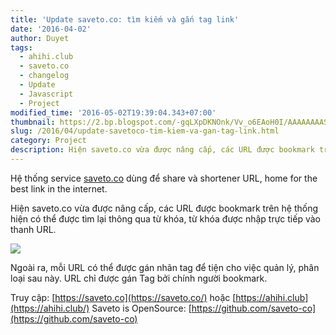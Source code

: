 ```yaml
---
title: 'Update saveto.co: tìm kiếm và gắn tag link'
date: '2016-04-02'
author: Duyet
tags:
  - ahihi.club
  - saveto.co
  - changelog
  - Update
  - Javascript
  - Project
modified_time: '2016-05-02T19:39:04.343+07:00'
thumbnail: https://2.bp.blogspot.com/-gqLXpDKNOnk/Vv_o6EAoH0I/AAAAAAAASxY/C2y8cCEixf4y9WGaXLo9SFubx4zTqezLQ/s1600/Screenshot%2Bfrom%2B2016-04-02%2B22-39-31.png
slug: /2016/04/update-savetoco-tim-kiem-va-gan-tag-link.html
category: Project
description: Hiện saveto.co vừa được nâng cấp, các URL được bookmark trên hệ thống hiện có thể được tìm lại thông qua từ khóa, từ khóa được nhập trực tiếp vào thanh URL.
---
```


Hệ thống service [saveto.co](https://saveto.co/) dùng để share và shortener URL, home for the best link in the internet.

Hiện saveto.co vừa được nâng cấp, các URL được bookmark trên hệ thống hiện có thể được tìm lại thông qua từ khóa, từ khóa được nhập trực tiếp vào thanh URL.

[![](https://2.bp.blogspot.com/-gqLXpDKNOnk/Vv_o6EAoH0I/AAAAAAAASxY/C2y8cCEixf4y9WGaXLo9SFubx4zTqezLQ/s1600/Screenshot%2Bfrom%2B2016-04-02%2B22-39-31.png)](https://blog.duyet.net/2016/04/update-savetoco-tim-kiem-va-gan-tag-link.html)

Ngoài ra, mỗi URL có thể được gán nhãn tag để tiện cho việc quản lý, phân loại sau này. URL chỉ được gán Tag bởi chính người bookmark.

Truy cập: [https://saveto.co](https://saveto.co/) hoặc [https://ahihi.club](https://ahihi.club/)
Saveto is OpenSource: [https://github.com/saveto-co](https://github.com/saveto-co)
